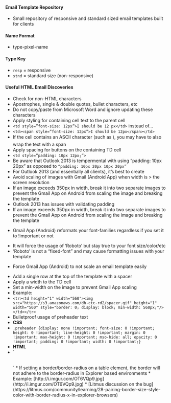 #### Email Template Repository
* Small repository of responsive and standard sized email templates built for clients

#### Name Format
* type-pixel-name

#### Type Key
* `resp` = responsive
* `stnd` = standard size (non-responsive)

#### Useful HTML Email Discoveries
* Check for non-HTML characters
 * Apostrophes, single & double quotes, bullet characters, etc
 * Do not copy/paste from Microsoft Word and ignore updating these characters
* Apply styling for containing cell text to the parent cell
 * `<td style=”font-size: 12px”>I should be 12 px</td>` instead of…
 * `<td><span style=”font-size: 12px”>I should be 12px</span></td>`
 * If the cell contains an ASCII character (such as &#149;), you may have to also wrap the text with a span
* Apply spacing for buttons on the containing TD cell
 * `<td style=”padding: 10px 12px;”>`
 * Be aware that Outlook 2013 is tempermental with using “padding: 10px 20px” as opposed to `“padding: 10px 20px 10px 20px”`
 * For Outlook 2013 (and essentially all clients), it’s best to create 
* Avoid scaling of images with Gmail (Android App) when width is > the screen resolution
 * If an image exceeds 350px in width, break it into two separate images to prevent the Gmail App on Android from scaling the image and breaking the template
* Outlook 2013 has issues with validating padding 
 * If an image exceeds 350px in width, break it into two separate images to prevent the Gmail App on Android from scaling the image and breaking the template
- Gmail App (Android) reformats your font-families regardless if you set it to !important or not
 * It will force the usage of ‘Roboto’ but stay true to your font size/color/etc
 * ‘Roboto’ is not a “fixed-font” and may cause formatting issues with your template
- Force Gmail App (Android) to not scale an email template easily
 * Add a single row at the top of the template with a spacer
 * Apply a width to the TD cell
 * Set a min-width on the image to prevent Gmail App scaling
  * Example:
   * `<tr><td height="1" width="560"><img src="https://s3.amazonaws.com/dh-ctc-rd2/spacer.gif" height="1" width="560" style="border: 0; display: block; min-width: 560px;"/></td></tr>`
* Bulletproof usage of preheader text
 * **CSS**
 * `.preheader {display: none !important; font-size: 0 !important; height: 0 !important; line-height: 0 !important; margin: 0 !important; max-height: 0 !important; mso-hide: all; opacity: 0 !important; padding: 0 !important; width: 0 !important;}`
 * **HTML**
 * `<table align="center" border="0" cellpadding="0" cellspacing="0" height="0" width="0" style="border: 0; height: 0; mso-hide: all; width: 0;">
  <tr>
    <td border="0" height="0" width="0" style="border: 0; height: 0; mso-hide: all; width: 0;">
      <span class="preheader" style="display: none !important; font-size: 0 !important; height: 0 !important; line-height: 0 !important; margin: 0 !important; max-height: 0 !important; mso-hide: all !important; opacity: 0 !important; padding: 0 !important; width: 0 !important;">Find top rated classes and degree programs in your area today. Our team reviews thousands of programs to find the best match for you.</span>
    </td>
  </tr>
</table>`
* If setting a border/border-radius on a table element, the border will not adhere to the border-radius in Explorer based environments
 * Example: [http://i.imgur.com/OT6VQp9.jpg](http://i.imgur.com/OT6VQp9.jpg)
  * [Litmus discussion on the bug](https://litmus.com/community/learning/28-pairing-border-size-style-color-with-border-radius-x-in-explorer-browsers)


